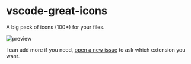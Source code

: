 # vscode-great-icons

A big pack of icons (100+) for your files.

![preview]()

I can add more if you need, [open a new issue](https://github.com/EmmanuelBeziat/vscode-great-icons/issues) to ask which extension you want.